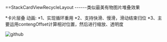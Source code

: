==StackCardViewRecycleLayout
------类似最美有物图片堆叠效果

*卡片层叠 动画:
  *1、实现循环重用
  *2、支持快滑、慢滑，滑动结束归位
  *3、主要运用contengOffset计算相对位置，然后进行缩放、透明度



![github](https://github.com/snowDreams/StackCardViewRecycleLayout/raw/master/动画效果2.gif)

